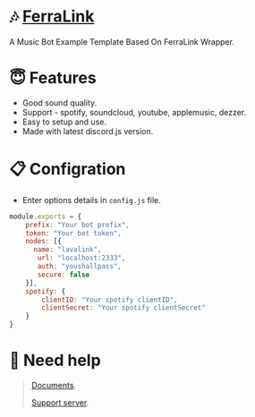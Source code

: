 # 🎶 [FerraLink](https://github.com/Cd-corgi/Ferralink)

A Music Bot Example Template Based On FerraLink Wrapper.

# 😇 Features
- Good sound quality.
- Support - spotify, soundcloud, youtube, applemusic, dezzer.
- Easy to setup and use.
- Made with latest discord.js version.

# 📋 Configration
- Enter options details in `config.js` file.
```js
module.exports = {
    prefix: "Your bot prefix",
    token: "Your bot token",
    nodes: [{
      name: "lavalink",
       url: "localhost:2333",
       auth: "youshallpass",
       secure: false
    }],
    spotify: {
        clientID: "Your spotify clientID",
        clientSecret: "Your spotify clientSecret"
    }
}
```
# 💬 Need help
> [Documents](https://ferralink.gitbook.io/untitled/).
>
> [Support server](https://discord.gg/8n3yNqtPAE).